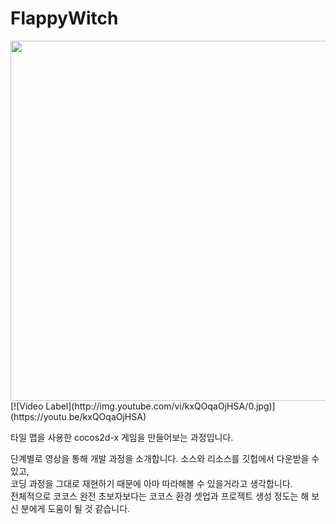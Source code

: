 # FlappyWitch
<div>
</div><img src ="http://pds27.egloos.com/pds/202208/05/89/f0289989_62ed0f704fbd3.jpg" width=768 height=576/>
[![Video Label](http://img.youtube.com/vi/kxQOqaOjHSA/0.jpg)](https://youtu.be/kxQOqaOjHSA)</div>

타일 맵을 사용한 cocos2d-x 게임을 만들어보는 과정입니다.<div>
</div><div>단계별로 영상을 통해 개발 과정을 소개합니다. 소스와 리소스를 깃헙에서 다운받을 수 있고,</div><div>코딩 과정을 그대로 재현하기 때문에 아마 따라해볼 수 있을거라고 생각합니다.</div><div>
</div><div>전체적으로 코코스 완전 초보자보다는 코코스 환경 셋업과 프로젝트 생성 정도는 해 보신 분에게 도움이 될 것 같습니다.</div><div>
